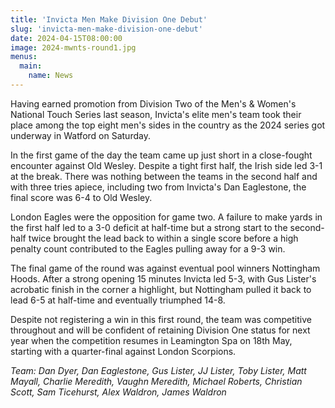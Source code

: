 ```yaml
---
title: 'Invicta Men Make Division One Debut'
slug: 'invicta-men-make-division-one-debut'
date: 2024-04-15T08:00:00
image: 2024-mwnts-round1.jpg
menus:
  main:
    name: News
---
```

Having earned promotion from Division Two of the Men's & Women's National Touch Series last season,
Invicta's elite men's team took their place among the top eight men's sides in the country as the
2024 series got underway in Watford on Saturday.
<!--more-->
In the first game of the day the team came up just short in a close-fought encounter against Old
Wesley. Despite a tight first half, the Irish side led 3-1 at the break.
There was nothing between the teams in the second half and with three tries apiece, including two
from Invicta's Dan Eaglestone, the final score was 6-4 to Old Wesley.

London Eagles were the opposition for game two. A failure to make yards in the first half led to a
3-0 deficit at half-time but a strong start to the second-half twice brought the lead back to within
a single score before a high penalty count contributed to the Eagles pulling away for a 9-3 win.

The final game of the round was against eventual pool winners Nottingham Hoods. After a strong
opening 15 minutes Invicta led 5-3, with Gus Lister's acrobatic finish in the corner a highlight,
but Nottingham pulled it back to lead 6-5 at half-time and eventually triumphed 14-8.

Despite not registering a win in this first round, the team was competitive throughout and
will be confident of retaining Division One status for next year when the competition resumes in
Leamington Spa on 18th May, starting with a quarter-final against London Scorpions.

*Team: Dan Dyer, Dan Eaglestone, Gus Lister, JJ Lister, Toby Lister, Matt Mayall, Charlie Meredith,
Vaughn Meredith, Michael Roberts, Christian Scott, Sam Ticehurst, Alex Waldron, James Waldron*
